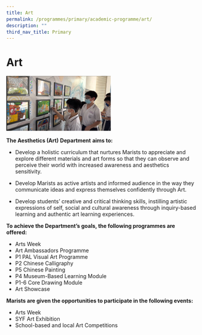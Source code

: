 ```yaml
---
title: Art
permalink: /programmes/primary/academic-programme/art/
description: ""
third_nav_title: Primary
---
```

# Art

<img src="/images/Academic%20Programme/Primary/Art_v3.jpg"  
     style="width:55%">

**The Aesthetics (Art)** **Department** **aims to:**

*   Develop a holistic curriculum that nurtures Marists to appreciate and explore different materials and art forms so that they can observe and perceive their world with increased awareness and aesthetics sensitivity.

*   Develop Marists as active artists and informed audience in the way they communicate ideas and express themselves confidently through Art.
    
*   Develop students’ creative and critical thinking skills, instilling artistic expressions of self, social and cultural awareness through inquiry-based learning and authentic art learning experiences.
    

  

**To achieve the Department’s goals, the following programmes are offered:**

*   Arts Week
*   Art Ambassadors Programme
*   P1 PAL Visual Art Programme
*   P2 Chinese Calligraphy
*   P5 Chinese Painting
*   P4 Museum-Based Learning Module
*   P1-6 Core Drawing Module
*   Art Showcase
    

**Marists are given the opportunities to participate in the following events:**  

*   Arts Week
*   SYF Art Exhibition
*   School-based and local Art Competitions